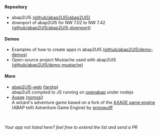 #### Repository
* abap2UI5 [(github/abap2UI5/abap2UI5)](https://github.com/abap2UI5/abap2UI5)
* downport of abap2UI5 for NW 7.02 to NW 7.42 [(github/abap2UI5/abap2UI5-downport)](https://github.com/abap2UI5/abap2UI5-downport)

#### Demos
* Examples of how to create apps in abap2UI5 [(github/abap2UI5/demo-demos)](https://github.com/orgs/abap2UI5/repositories)
* Open-source project Mustache used with abap2UI5 [(github/abap2UI5/demo-mustache)](https://github.com/abap2UI5/demo-mustache)

#### More
* [abap2UI5-web](https://github.com/larshp/abap2ui5-web) [(larshp)](https://github.com/larshp) <br> abap2ui5 compiled to JS running on [openabap](https://github.com/open-abap) under nodejs
* [Axage](https://github.com/nomssi/axage/) [(nomssi)](https://github.com/nomssi)  <br>  A wizard's adventure game based on a fork of the [AXAGE game engine](https://github.com/Ennowulff/axage) (ABAP teXt Adventure Game Engine) by [ennowulff](https://github.com/Ennowulff)

<br><br>
_Your app not listed here? feel free to extend the list and send a PR_

